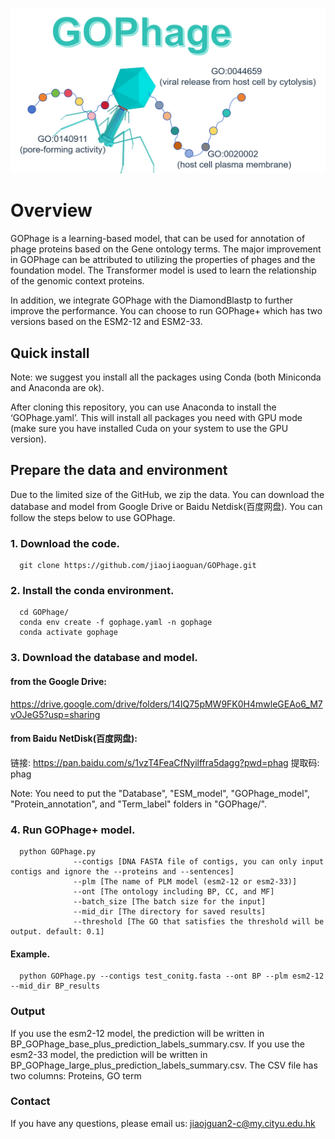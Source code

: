 
![icon](https://github.com/jiaojiaoguan/GOPhage/blob/main/gophage.png)
# Overview

GOPhage is a learning-based model, that can be used for annotation of phage proteins based on the Gene ontology terms. The major improvement in GOPhage can be attributed to utilizing the properties of phages and the foundation model. The Transformer model is used to learn the relationship of the genomic context proteins.

In addition, we integrate GOPhage with the DiamondBlastp to further improve the performance. You can choose to run GOPhage+ which has two versions based on the ESM2-12 and ESM2-33.

## Quick install
Note: we suggest you install all the packages using Conda (both Miniconda and Anaconda are ok).

After cloning this repository, you can use Anaconda to install the ‘GOPhage.yaml’. This will install all packages you need with GPU mode (make sure you have installed Cuda on your system to use the GPU version).


## Prepare the data and environment
Due to the limited size of the GitHub, we zip the data. You can download the database and model from Google Drive or Baidu Netdisk(百度网盘). You can follow the steps below to use GOPhage.

### 1. Download the code.
      git clone https://github.com/jiaojiaoguan/GOPhage.git
   
### 2. Install the conda environment.

      cd GOPhage/
      conda env create -f gophage.yaml -n gophage
      conda activate gophage
   
### 3. Download the database and model.
  #### from the Google Drive:
  https://drive.google.com/drive/folders/14IQ75pMW9FK0H4mwleGEAo6_M7vOJeG5?usp=sharing
  
  #### from Baidu NetDisk(百度网盘):
  链接: https://pan.baidu.com/s/1vzT4FeaCfNyilffra5dagg?pwd=phag 提取码: phag 
  
  Note: You need to put the "Database", "ESM_model", "GOPhage_model", "Protein_annotation", and "Term_label" folders in "GOPhage/".
  
### 4. Run GOPhage+ model.
      python GOPhage.py 
                  --contigs [DNA FASTA file of contigs, you can only input contigs and ignore the --proteins and --sentences]
                  --plm [The name of PLM model (esm2-12 or esm2-33)]
                  --ont [The ontology including BP, CC, and MF]
                  --batch_size [The batch size for the input]
                  --mid_dir [The directory for saved results]
                  --threshold [The GO that satisfies the threshold will be output. default: 0.1]
                    
#### Example.
      python GOPhage.py --contigs test_conitg.fasta --ont BP --plm esm2-12 --mid_dir BP_results


### Output

If you use the esm2-12 model, the prediction will be written in BP_GOPhage_base_plus_prediction_labels_summary.csv.
If you use the esm2-33 model, the prediction will be written in BP_GOPhage_large_plus_prediction_labels_summary.csv.
The CSV file has two columns: Proteins, GO term
   

### Contact 
If you have any questions, please email us: jiaojguan2-c@my.cityu.edu.hk
